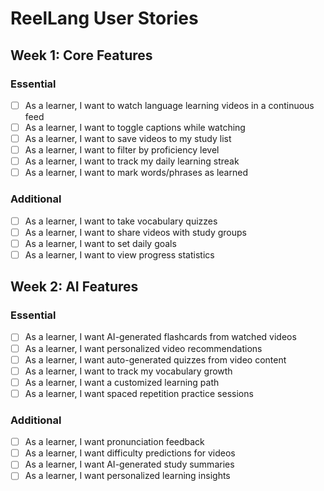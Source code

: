 # ReelLang User Stories

## Week 1: Core Features

### Essential

- [ ] As a learner, I want to watch language learning videos in a continuous feed
- [ ] As a learner, I want to toggle captions while watching
- [ ] As a learner, I want to save videos to my study list
- [ ] As a learner, I want to filter by proficiency level
- [ ] As a learner, I want to track my daily learning streak
- [ ] As a learner, I want to mark words/phrases as learned

### Additional

- [ ] As a learner, I want to take vocabulary quizzes
- [ ] As a learner, I want to share videos with study groups
- [ ] As a learner, I want to set daily goals
- [ ] As a learner, I want to view progress statistics

## Week 2: AI Features

### Essential

- [ ] As a learner, I want AI-generated flashcards from watched videos
- [ ] As a learner, I want personalized video recommendations
- [ ] As a learner, I want auto-generated quizzes from video content
- [ ] As a learner, I want to track my vocabulary growth
- [ ] As a learner, I want a customized learning path
- [ ] As a learner, I want spaced repetition practice sessions

### Additional

- [ ] As a learner, I want pronunciation feedback
- [ ] As a learner, I want difficulty predictions for videos
- [ ] As a learner, I want AI-generated study summaries
- [ ] As a learner, I want personalized learning insights
